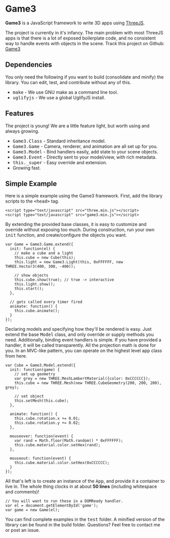 # Game3

__Game3__ is a JavaScript framework to write 3D apps using <a href="http://threejs.org/">ThreeJS</a>.

The project is currently in it's infancy. The main problem with most ThreeJS apps is that there is a lot of exposed boilerplate code, and no consistent way to handle events with objects in the scene. Track this project on Github: <a href="https://github.com/abhandaru/Game3">Game3</a>

## Dependencies

You only need the following if you want to build (consolidate and minify) the library. You can edit, test, and contribute without any of this.

- <tt>make</tt> - We use GNU make as a command line tool.
- <tt>uglifyjs</tt> - We use a global UglifyJS install.


## Features
The project is young! We are a little feature light, but worth using and always growing.

- <tt>Game3.Class</tt> - Standard inheritance model.
- <tt>Game3.Game</tt> - Camera, renderer, and animation are all set up for you.
- <tt>Game3.Model</tt> - Bind handlers easily, add state to your scene objects.
- <tt>Game3.Event</tt> - Directly sent to your model/view, with rich metadata.
- <tt>this._super</tt> - Easy override and extension.
- Growing fast.


## Simple Example

Here is a simple example using the Game3 framework. First, add the library scripts to the <tt>&lt;head&gt;</tt> tag.

    <script type="text/javascript" src="three.min.js"></script>
    <script type="text/javascript" src="game3.min.js"></script>

By extending the provided base classes, it is easy to customize and override without exposing too much. During construction, run your own <tt>init</tt> function, and create/configure the objects you want.

    var Game = Game3.Game.extend({
      init: function(el) {
        // make a cube and a light
        this.cube = new Cube(this);
        this.light = new Game3.Light(this, 0xFFFFFF, new THREE.Vector3(400, 300, -400));

        // show objects
        this.cube.show(true); // true -> interactive
        this.light.show();
        this.start();
      },

      // gets called every timer fired
      animate: function() {
        this.cube.animate();
      }
    });

Declaring models and specifying how they'll be rendered is easy. Just extend the base <tt>Model</tt> class, and only override or supply methods you need. Additionally, binding event handlers is simple. If you have provided a handler, it will be called transparently. All the projection math is done for you. In an MVC-like pattern, you can operate on the highest level app class from here.

    var Cube = Game3.Model.extend({
      init: function(game) {
        // set up geometry
        var grey = new THREE.MeshLambertMaterial({color: 0xCCCCCC});
        this.cube = new THREE.Mesh(new THREE.CubeGeometry(200, 200, 200), grey);

        // set object
        this.setMesh(this.cube);
      },

      animate: function() {
        this.cube.rotation.x += 0.01;
        this.cube.rotation.y += 0.02;
      },

      mouseover: function(event) {
        var rand = Math.floor(Math.random() * 0xFFFFFF);
        this.cube.material.color.setHex(rand);
      },

      mouseout: function(event) {
        this.cube.material.color.setHex(0xCCCCCC);
      }
    });

All that's left is to create an instance of the <tt>App</tt>, and provide it a container to live in. The whole thing clocks in at about <b>50 lines</b> (including whitespace and comments)!

    // You will want to run these in a DOMReady handler.
    var el = document.getElementById('game');
    var game = new Game(el);

You can find complete examples in the <tt>test</tt> folder. A minified version of the library can be found in the build folder. Questions? Feel free to contact me or post an issue.

